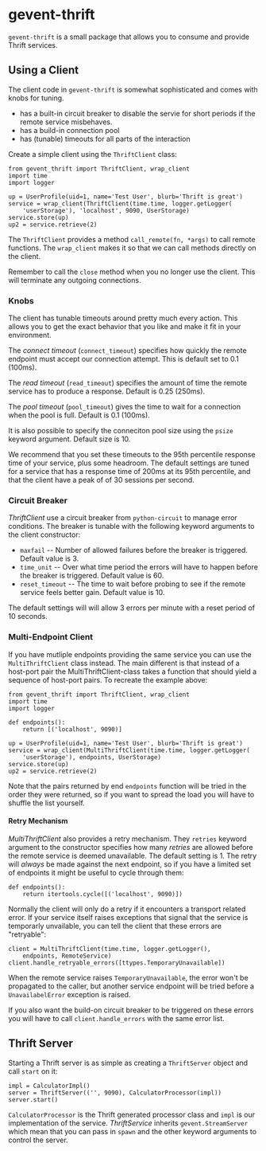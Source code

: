 # gevent-thrift #

`gevent-thrift` is a small package that allows you to consume and
provide Thrift services.

## Using a Client ##

The client code in `gevent-thrift` is somewhat sophisticated and comes
with knobs for tuning.

* has a built-in circuit breaker to disable the servie for short
  periods if the remote service misbehaves.
* has a build-in connection pool
* has (tunable) timeouts for all parts of the interaction

Create a simple client using the `ThriftClient` class:

    from gevent_thrift import ThriftClient, wrap_client
    import time
    import logger

    up = UserProfile(uid=1, name='Test User', blurb='Thrift is great')
    service = wrap_client(ThriftClient(time.time, logger.getLogger(
        'userStorage'), 'localhost', 9090, UserStorage)
    service.store(up)
    up2 = service.retrieve(2)

The `ThriftClient` provides a method `call_remote(fn, *args)` to call
remote functions.  The `wrap_client` makes it so that we can call
methods directly on the client.

Remember to call the `close` method when you no longer use the client.
This will terminate any outgoing connections.

### Knobs ###

The client has tunable timeouts around pretty much every action.  This
allows you to get the exact behavior that you like and make it fit in
your environment.

The *connect timeout* (`connect_timeout`) specifies how quickly the
remote endpoint must accept our connection attempt.  This is default
set to 0.1 (100ms).

The *read timeout* (`read_timeout`) specifies the amount of time the
remote service has to produce a response.  Default is 0.25 (250ms).

The *pool timeout* (`pool_timeout`) gives the time to wait for a
connection when the pool is full.  Default is 0.1 (100ms).

It is also possible to specify the conneciton pool size using the
`psize` keyword argument.  Default size is 10.

We recommend that you set these timeouts to the 95th percentile
response time of your service, plus some headroom.  The default
settings are tuned for a service that has a response time of 200ms at
its 95th percentile, and that the client have a peak of of 30 sessions
per second.

### Circuit Breaker ###

*ThriftClient* use a circuit breaker from `python-circuit` to manage
error conditions.   The breaker is tunable with the following keyword
arguments to the client constructor:

* `maxfail` -- Number of allowed failures before the breaker is
  triggered.  Default value is 3.
* `time_unit` -- Over what time period the errors will have to happen
  before the breaker is triggered.  Default value is 60.
* `reset_timeout` -- The time to wait before probing to see if the
  remote service feels better gain.   Default value is 10.

The default settings will will allow 3 errors per minute with a reset
period of 10 seconds.

### Multi-Endpoint Client ###

If you have mutliple endpoints providing the same service you can use
the `MultiThriftClient` class instead.  The main different is that
instead of a host-port pair the MultiThriftClient-class takes a
function that should yield a sequence of host-port pairs.  To recreate
the example above:

    from gevent_thrift import ThriftClient, wrap_client
    import time
    import logger

    def endpoints():
        return [('localhost', 9090)]

    up = UserProfile(uid=1, name='Test User', blurb='Thrift is great')
    service = wrap_client(MultiThriftClient(time.time, logger.getLogger(
        'userStorage'), endpoints, UserStorage)
    service.store(up)
    up2 = service.retrieve(2)

Note that the pairs returned by end `endpoints` function will be tried
in the order they were returned, so if you want to spread the load you
will have to shuffle the list yourself.

#### Retry Mechanism ####

*MultiThriftClient* also provides a retry mechanism.  They `retries`
keyword argument to the constructor specifies how many *retries* are
allowed before the remote service is deemed unavailable.  The default
setting is 1.  The retry will *always* be made against the next
endpoint, so if you have a limited set of endpoints it might be useful
to cycle through them:

    def endpoints():
        return itertools.cycle([('localhost', 9090)])

Normally the client will only do a retry if it encounters a transport
related error.  If your service itself raises exceptions that signal
that the service is temporarly unvailable, you can tell the client
that these errors are "retryable":

    client = MultiThriftClient(time.time, logger.getLogger(),
        endpoints, RemoteService)
    client.handle_retryable_errors([ttypes.TemporaryUnavailable])

When the remote service raises `TemporaryUnavailable`, the error won't
be propagated to the caller, but another service endpoint will be
tried before a `UnavailabelError` exception is raised.

If you also want the build-on circuit breaker to be triggered on these
errors you will have to call `client.handle_errors` with the same
error list.

## Thrift Server ##

Starting a Thrift server is as simple as creating a `ThriftServer`
object and call `start` on it:

    impl = CalculatorImpl()
    server = ThriftServer(('', 9090), CalculatorProcessor(impl))
    server.start()

`CalculatorProcessor` is the Thrift generated processor class and
`impl` is our implementation of the service.  *ThriftService* inherits
`gevent.StreamServer` which mean that you can pass in `spawn` and
the other keyword arguments to control the server.
